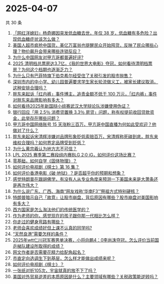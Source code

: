 # 2025-04-07

共 30 条

<!-- BEGIN ZHIHUQUESTIONS -->
<!-- 最后更新时间 Mon Apr 07 2025 06:09:11 GMT+0800 (China Standard Time) -->
1. [「网红洋媳妇」杨奇娜因突发低血糖去世，年仅 38 岁，低血糖有多危险？出现低血糖症状该怎么做？](https://www.zhihu.com/question/1892242143323580000)
1. [美国人超市疯抢中国货，美亿万富翁也提醒民众开始囤货，反映了民众哪些心理？物价飙升会带来哪些连锁反应？](https://www.zhihu.com/question/1892119678157027000)
1. [为什么中国网友对甲亢哥都普遍好评?](https://www.zhihu.com/question/1890376615990649900)
1. [2025 清明档总票房达3.7亿，《我的世界大电影》夺冠，如何看待清明档票房？为何这个档期也逐渐乏力？](https://www.zhihu.com/question/1892325097001435600)
1. [为什么只有巴菲特旗下伯克希尔经受住了关税引发的股市抛售？](https://www.zhihu.com/question/1891564503428207000)
1. [深圳市内的中小学、幼儿园普遍要求学生家长轮流做义工，被家长建议取消，这种安排合理吗？](https://www.zhihu.com/question/1891250230470600700)
1. [胖东来起诉「红内裤」事件博主，追责金额不低于 100 万元，「红内裤」事件对胖东来品牌影响有多大？](https://www.zhihu.com/question/1892126012273324500)
1. [如何看待2025年新国辩小组赛武汉大学辩论队涉嫌使用伪证？](https://www.zhihu.com/question/1891539270549882000)
1. [银行回应「用 2.5％ 消费贷置换 3.3％ 房贷」问题，称有权提前收回贷款资金，此举存在哪些问题？](https://www.zhihu.com/question/1891877110408245800)
1. [甲亢哥中国网络账号 15 天涨粉三百万，甲亢哥中国直播为何如此受欢迎？他做对了什么？](https://www.zhihu.com/question/1891898840245822500)
1. [胖东来起诉宋清辉涉嫌对品牌形象贬低索赔百万，宋清辉称死磕到底，胖东来维权合理吗？如何界定品牌受到贬低？](https://www.zhihu.com/question/1892207960802961400)
1. [为什么黄宗羲认为地方志不可信？](https://www.zhihu.com/question/597654282)
1. [LPL 2025 赛季第二赛段组内赛BLG 2:0 iG，如何评价这场比赛？](https://www.zhihu.com/question/1892315053086188800)
1. [零基础，如何自学《固体物理》？](https://www.zhihu.com/question/66486997)
1. [如何评价电视剧《棋士》第 16 集？](https://www.zhihu.com/question/1892299085857396500)
1. [如何评价香港电影《破·地狱》？是否超乎你的预期和想象？](https://www.zhihu.com/question/6508671945)
1. [感觉特朗普在跟胡佛学，有没有人从专业角度来预测一下美国未来是大萧条还是再次伟大？](https://www.zhihu.com/question/14285637716)
1. [为什么说广东、广西、海南“网友戏称‘华南F3’”祭祖方式特别硬核？](https://www.zhihu.com/question/1890520374652957700)
1. [特朗普暗示自己「故意」让股市崩盘，背后原因有哪些？股市崩盘对美国影响有多大？](https://www.zhihu.com/question/1892280580231620400)
1. [西方国家是怎么淘汰他们的传统医学的？](https://www.zhihu.com/question/1891978038729757400)
1. [作为老师的你，感觉现在的孩子跟你那一代相比怎么样？](https://www.zhihu.com/question/5683392770)
1. [你走过的健身弯路有哪些？](https://www.zhihu.com/question/336776202)
1. [老师会喜欢成绩好但上课不认真的同学吗?](https://www.zhihu.com/question/14402364631)
1. [“天然良港”需要怎样的条件？](https://www.zhihu.com/question/31365407)
1. [2025年wtt仁川冠军赛男单决赛，小将向鹏4：0李尚洙夺冠，怎么评价当前国乒梯队建设所取得的成绩？](https://www.zhihu.com/question/1892304650226603500)
1. [网文作者是否需要花精力给配角起名？](https://www.zhihu.com/question/1890776563101964300)
1. [市直定向选调生下到基层，怎么样才能做出成绩来呢？](https://www.zhihu.com/question/652141131)
1. [如何评价电视剧《棋士》？](https://www.zhihu.com/question/1888505705922794000)
1. [一张纸对折105次，宇宙就真的放不下了吗？](https://www.zhihu.com/question/428831824)
1. [美国对外贸易逆差的本质原因是什么？主要领域有哪些？关税政策能逆转吗？](https://www.zhihu.com/question/1891797921718038800)
<!-- END ZHIHUQUESTIONS -->
